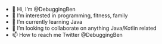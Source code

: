 - 👋 Hi, I’m @DebuggingBen
- 👀 I’m interested in programming, fitness, family
- 🌱 I’m currently learning Java
- 💞️ I’m looking to collaborate on anything Java/Kotlin related
- 📫 How to reach me Twitter @DebuggingBen

<!---
DebuggingBen/DebuggingBen is a ✨ special ✨ repository because its `README.md` (this file) appears on your GitHub profile.
You can click the Preview link to take a look at your changes.
--->

